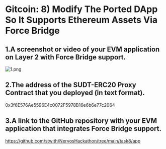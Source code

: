 # Gitcoin: 8) Modify The Ported DApp So It Supports Ethereum Assets Via Force Bridge

## 1.A screenshot or video of your EVM application on Layer 2 with Force Bridge support.

![1.png](https://i.loli.net/2021/08/10/KnfRWHMPVc5CSvF.png)

## 2.The address of the SUDT-ERC20 Proxy Contract that you deployed (in text format).

0x3f6E576Ae5596E4c0072F5978B16e6b6e77c2064

## 3.A link to the GitHub repository with your EVM application that integrates Force Bridge support.

https://github.com/stwith/NervosHackathon/tree/main/task8/app
